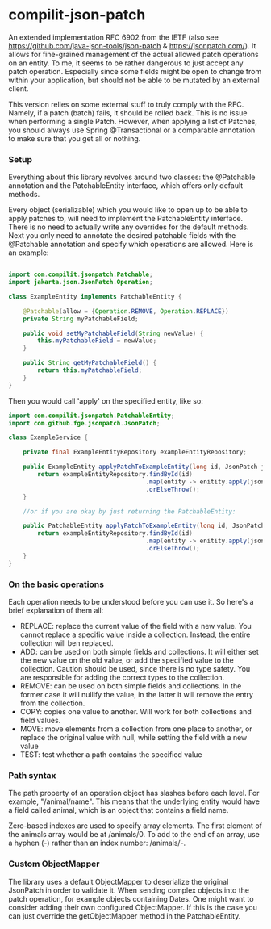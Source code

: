 # compilit-json-patch

An extended implementation RFC 6902 from the IETF (also see https://github.com/java-json-tools/json-patch 
& https://jsonpatch.com/). It allows for fine-grained management of the actual allowed patch operations on an entity. 
To me, it seems to be rather dangerous to just accept any patch operation. Especially since some fields might be open to
change from within your application, but should not be able to be mutated by an external client.

This version relies on some external stuff to truly comply with the RFC. Namely, if a patch (batch)
fails, it should be rolled back. This is no issue when performing a single Patch. However, when
applying a list of Patches, you should always use Spring @Transactional or a comparable annotation
to make sure that you get all or nothing. 

### Setup

Everything about this library revolves around two classes: the @Patchable annotation and the
PatchableEntity interface, which offers only default methods.

Every object (serializable) which you would like to open up to be able to apply patches to, will need to implement
the PatchableEntity interface. There is no need to actually write any overrides for the default methods.
Next you only need to annotate the desired patchable fields with the @Patchable annotation and
specify which operations are allowed. Here is an example:

```java

import com.compilit.jsonpatch.Patchable;
import jakarta.json.JsonPatch.Operation;

class ExampleEntity implements PatchableEntity {

    @Patchable(allow = {Operation.REMOVE, Operation.REPLACE})
    private String myPatchableField;

    public void setMyPatchableField(String newValue) {
        this.myPatchableField = newValue;
    }

    public String getMyPatchableField() {
        return this.myPatchableField;
    }
}
```

Then you would call 'apply' on the specified entity, like so:

```java
import com.compilit.jsonpatch.PatchableEntity;
import com.github.fge.jsonpatch.JsonPatch;

class ExampleService {

    private final ExampleEntityRepository exampleEntityRepository;

    public ExampleEntity applyPatchToExampleEntity(long id, JsonPatch jsonPatch) {
        return exampleEntityRepository.findById(id)
                                      .map(entity -> enitity.apply(jsonPatch, ExampleEntity.class))
                                      .orElseThrow();
    }

    //or if you are okay by just returning the PatchableEntity:

    public PatchableEntity applyPatchToExampleEntity(long id, JsonPatch jsonPatch) {
        return exampleEntityRepository.findById(id)
                                      .map(entity -> enitity.apply(jsonPatch))
                                      .orElseThrow();
    }
}
```

### On the basic operations

Each operation needs to be understood before you can use it. So here's a brief explanation of them
all:

- REPLACE: replace the current value of the field with a new value. You cannot replace a specific
  value inside a collection. Instead, the entire collection will ben replaced.
- ADD: can be used on both simple fields and collections. It will either set the new value on the
  old value, or add the specified value to the collection. Caution should be used, since there is no
  type safety. You are responsible for adding the correct types to the collection.
- REMOVE: can be used on both simple fields and collections. In the former case it will nullify the
  value, in the latter it will remove the entry from the collection.
- COPY: copies one value to another. Will work for both collections and field values.
- MOVE: move elements from a collection from one place to another, or replace the original value
  with null, while setting the field with a new value
- TEST: test whether a path contains the specified value

### Path syntax

The path property of an operation object has slashes before each level. For example, "/animal/name".
This means that the underlying entity would have a field called animal, which is an object that
contains a field name.

Zero-based indexes are used to specify array elements. The first element of the animals array would
be at /animals/0. To add to the end of an array, use a hyphen (-) rather than an index number:
/animals/-.

### Custom ObjectMapper
The library uses a default ObjectMapper to deserialize the original JsonPatch in order to validate it.
When sending complex objects into the patch operation, for example objects containing Dates. One
might want to consider adding their own configured ObjectMapper.
If this is the case you can just override the getObjectMapper method in the PatchableEntity.

